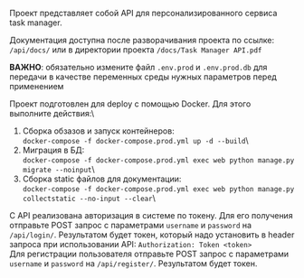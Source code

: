 Проект представляет собой API для персонализированного сервиса task manager.

Документация доступна после разворачивания проекта по ссылке:\
`/api/docs/` или в директории проекта `/docs/Task Manager API.pdf`
 

**ВАЖНО**: обязательно измените файл `.env.prod` и `.env.prod.db` для передачи в качестве переменных среды нужных параметров
перед применением 

Проект подготовлен для deploy с помощью Docker. Для этого выполните действия:\
1. Сборка обзазов и запуск контейнеров:\
`docker-compose -f docker-compose.prod.yml up -d --build`\
2. Миграция в БД:\
`docker-compose -f docker-compose.prod.yml exec web python manage.py migrate --noinput`\
3. Сборка static файлов для документации:\
`docker-compose -f docker-compose.prod.yml exec web python manage.py collectstatic --no-input --clear`\

C API реализована авторизация в системе по токену. Для его получения отправьте POST запрос с параметрами `username` и 
`password` на `/api/login/`. Результатом будет токен, который надо установить в header запроса при использовании
API:
`Authorization: Token <token>` \
Для регистрации пользователя отправьте POST запрос с параметрами `username` и 
`password` на `/api/register/`. Результатом будет токен.
